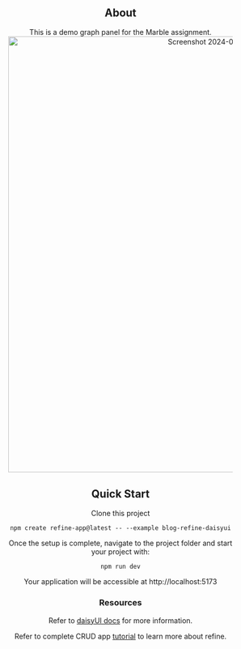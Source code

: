 <div align="center" style="margin: 30px;">

## About

This is a demo graph panel for the Marble assignment.
<img width="861" alt="Screenshot 2024-03-11 at 6 11 20 PM" src="https://github.com/canaalex/marble-demo/assets/62827365/0d3a9218-c269-4a26-8748-64d6ab2a14c5">

## Quick Start

Clone this project 

```
npm create refine-app@latest -- --example blog-refine-daisyui
```

Once the setup is complete, navigate to the project folder and start your project with:

```
npm run dev
```

Your application will be accessible at http://localhost:5173


### Resources

Refer to [daisyUI docs](https://daisyui.com/docs/install/) for more information.

Refer to complete CRUD app [tutorial](https://refine.dev/docs/tutorial/introduction/index/) to learn more about refine.
